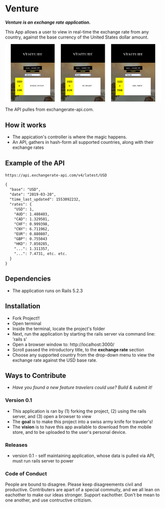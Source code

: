 # Venture
_**Venture is an exchange rate application.**_

This App allows a user to view in real-time the exchange rate from any country, against the base currency of the United States dollar amount.

<img src="images/ExRateScreenshots.png" alt="screenshot of rates" width="946">

The API pulles from exchangerate-api.com.

## How it works
+ The appication's controller is where the magic happens.
+ An API, gathers in hash-form all supported countries, along with their exchange rates

## Example of the API
```https://api.exchangerate-api.com/v4/latest/USD```

```
{
  "base": "USD",
  "date": "2019-03-20",
  "time_last_updated": 1553092232,
  "rates": {
    "USD": 1,
    "AUD": 1.408403,
    "CAD": 1.329501,
    "CHF": 0.999398,
    "CNY": 6.711962,
    "EUR": 0.880807,
    "GBP": 0.755043
    "HKD": 7.850285,
    "...": 1.311357,
    "...": 7.4731, etc. etc.
  }
}
```

## Dependencies
+ The application runs on Rails 5.2.3

## Installation
+ Fork Project!!
+ Open terminal 
+ Inside the terminal, locate the project's folder
+ Next, run the application by starting the rails server via command line: 'rails s'
+ Open a browser window to: http://localhost:3000/
+ Scroll passed the introductory title, to the **exchange rate** section
+ Choose any supported country from the drop-down menu to view the exchange rate against the USD base rate.

## Ways to Contribute
+ _Have you found a new feature travelers could use? Build & submit it!_

### Version 0.1
+ This application is ran by (1) forking the project, (2) using the rails server, and (3) open a browser to view
+ The **goal** is to make this project into a swiss army knife for traveler's!
+ The **vision** is to have this app available to download from the mobile store, and to be uploaded to the user's personal device.

### Releases
+ version 0.1 - self maintaining application, whose data is pulled via API, must run rails server to power

### Code of Conduct
People are bound to disagree. Please keep disagreements civil and productive. Contributers are apart of a special commuity, and we all lean on eachother to make our ideas stronger. Support eachother. Don't be mean to one another, and use contructive critizism.

